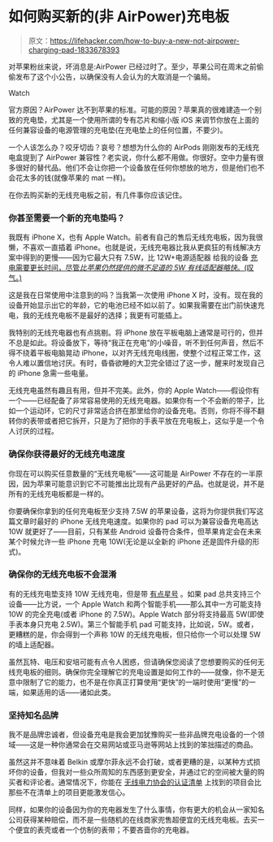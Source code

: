 # 如何购买新的(非 AirPower)充电板

> 原文：<https://lifehacker.com/how-to-buy-a-new-not-airpower-charging-pad-1833678393>

对苹果粉丝来说，坏消息是:AirPower 已经过时了。至少，苹果公司在周末之前偷偷发布了这个小公告，以确保没有人会认为的大取消是一个骗局。

Watch

官方原因？AirPower 达不到苹果的标准。可能的原因？苹果真的很难建造一个别致的充电垫，尤其是一个使用所谓的专有芯片和缩小版 iOS 来调节你放在上面的任何兼容设备的电源管理的充电垫(在充电垫上的任何位置，不要少)。

一个人该怎么办？咬牙切齿？哀号？想想为什么你的 AirPods 刚刚发布的无线充电盒提到了 AirPower 兼容性？老实说，你什么都不用做。你很好。空中力量有很多很好的替代品。他们不会让你把一个设备放在任何你想放的地方，但是他们也不会花太多的钱(就像苹果的 mat 一样)。

在你去购买新的无线充电板之前，有几件事你应该记住。

### 你甚至需要一个新的充电垫吗？

我既有 iPhone X，也有 Apple Watch。前者有自己的售后无线充电板，因为我很懒，不喜欢一直插着 iPhone。也就是说，无线充电器比我从更疯狂的有线解决方案中得到的更慢——因为它最大只有 7.5W，比 12W+电源适配器 给我的设备 [充电需要更长时间，尽管*比苹果仍然提供的微不足道的 5W 有线适配器略快*。(叹气。)](https://www.macrumors.com/guide/iphone-x-fast-charging-speeds-compared/)

这是我在日常使用中注意到的吗？当我第一次使用 iPhone X 时，没有。现在我的设备开始显示出它的年龄，它的电池已经不如以前了。如果我需要在出门前快速充电，我的无线充电板不是最好的选择；我更有可能插上。

我特别的无线充电器也有点挑剔。将 iPhone 放在平板电脑上通常是可行的，但并不总是如此。将设备放下，等待“我正在充电”的小噪音，听不到任何声音，然后不得不绕着平板电脑晃动 iPhone，以对齐无线充电线圈，使整个过程正常工作，这令人难以置信地讨厌。有时，昏昏欲睡的大卫完全错过了这一步，醒来时发现自己的 iPhone 急需一些电量。

无线充电虽然有趣且有用，但并不完美。此外，你的 Apple Watch——假设你有一个——已经配备了非常容易使用的无线充电器。如果你有一个不会断的带子，比如一个运动环，它的尺寸非常适合挤在那里给你的设备充电。否则，你将不得不翻转你的表带或者把它拆开，只是为了把你的手表平放在充电板上，这似乎是一个令人讨厌的过程。

### 确保你获得最好的无线充电速度

你现在可以购买任意数量的“无线充电板”——这可能是 AirPower 不存在的一半原因，因为苹果可能意识到它不可能推出比现有产品更好的产品。也就是说，并不是所有的无线充电板都是一样的。

你要确保你拿到的任何充电板至少支持 7.5W 的苹果设备，这将为你提供我们写这篇文章时最好的 iPhone 无线充电速度。如果你的 pad 可以为兼容设备充电高达 10W 就更好了——目前，只有某些 Android 设备符合条件，但苹果肯定会在未来某个时候允许一些 iPhone 充电 10W(无论是以全新的 iPhone 还是固件升级的形式)。

### 确保你的无线充电板不会混淆

有的无线充电垫支持 10W 无线充电，但是带 [有点星号](https://electronics.woot.com/offers/3-in-1-fast-charge-wireless-charging-pad-1) 。如果 pad 总共支持三个设备——比方说，一个 Apple Watch 和两个智能手机——那么其中一方可能支持 10W 的完全充电(或者 iPhone 的 7.5W)。Apple Watch 部分将支持最高 5W(即使手表本身只充电 2.5W)。第三个智能手机 pad 可能支持，比如说，5W。或者，更糟糕的是，你会得到一个声称 10W 的无线充电板，但只给你一个可以处理 5W 的墙上适配器。

虽然瓦特、电压和安培可能有点令人困惑，但请确保您阅读了您想要购买的任何无线充电板的细则。确保你完全理解它的充电设置是如何工作的——就像，你不是无意中限制了它的能力，也不是在你真正打算使用“更快”的一端时使用“更慢”的一端，如果适用的话——诸如此类。

### 坚持知名品牌

我不是品牌忠诚者，但设备充电是我会更加犹豫购买一些非品牌充电设备的一个领域——这是一种你通常会在交易网站或亚马逊等网站上找到的笨拙描述的商品。

虽然这并不意味着 Belkin 或摩尔菲永远不会打破，或者更糟的是，以某种方式损坏你的设备，但我对一些众所周知的东西感到更安全，并通过它的空间被大量的购买者和评论者。通常情况下，你能在 [无线电力协会的认证清单](https://www.wirelesspowerconsortium.com/products) 上找到的项目会比那些不在清单上的项目更能激发信心。

同样，如果你的设备因为你的充电器发生了什么事情，你有更大的机会从一家知名公司获得某种赔偿，而不是一些随机的在线商家兜售超便宜的无线充电板。去买一个便宜的表壳或者一个仿制的表带；不要吝啬你的充电器。
